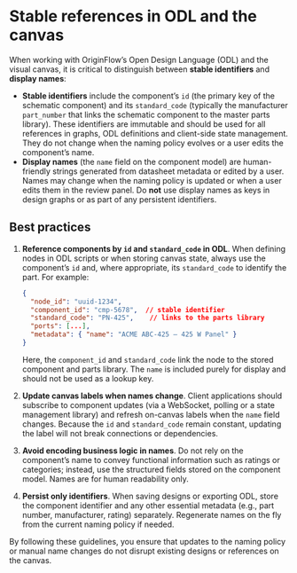 # Stable references in ODL and the canvas

When working with OriginFlow’s Open Design Language (ODL) and the visual
canvas, it is critical to distinguish between **stable identifiers** and
**display names**:

* **Stable identifiers** include the component’s `id` (the primary key of
the schematic component) and its `standard_code` (typically the
manufacturer `part_number` that links the schematic component to the
master parts library). These identifiers are immutable and should be
used for all references in graphs, ODL definitions and client-side
state management. They do not change when the naming policy evolves or a
user edits the component’s name.
* **Display names** (the `name` field on the component model) are
human-friendly strings generated from datasheet metadata or edited by a
user. Names may change when the naming policy is updated or when a user
edits them in the review panel. Do **not** use display names as keys in
design graphs or as part of any persistent identifiers.

## Best practices

1. **Reference components by `id` and `standard_code` in ODL**. When
defining nodes in ODL scripts or when storing canvas state, always use
the component’s `id` and, where appropriate, its `standard_code` to
identify the part. For example:
   ```json
   {
     "node_id": "uuid-1234",
     "component_id": "cmp-5678",  // stable identifier
     "standard_code": "PN-425",    // links to the parts library
     "ports": [...],
     "metadata": { "name": "ACME ABC‑425 – 425 W Panel" }
   }
   ```
   Here, the `component_id` and `standard_code` link the node to the
   stored component and parts library. The `name` is included purely for
   display and should not be used as a lookup key.

2. **Update canvas labels when names change**. Client applications
   should subscribe to component updates (via a WebSocket, polling or a
   state management library) and refresh on-canvas labels when the
   `name` field changes. Because the `id` and `standard_code` remain
   constant, updating the label will not break connections or
   dependencies.

3. **Avoid encoding business logic in names**. Do not rely on the
   component’s name to convey functional information such as ratings or
   categories; instead, use the structured fields stored on the component
   model. Names are for human readability only.

4. **Persist only identifiers**. When saving designs or exporting ODL,
   store the component identifier and any other essential metadata (e.g.,
   part number, manufacturer, rating) separately. Regenerate names on the
   fly from the current naming policy if needed.

By following these guidelines, you ensure that updates to the naming
policy or manual name changes do not disrupt existing designs or
references on the canvas.
